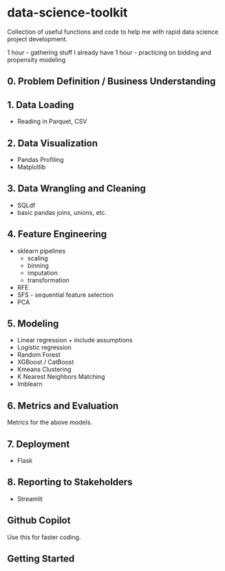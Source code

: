 # data-science-toolkit

Collection of useful functions and code to help me with rapid data science project development.

1 hour - gathering stuff I already have
1 hour - practicing on bidding and propensity modeling

## 0. Problem Definition / Business Understanding

## 1. Data Loading

* Reading in Parquet, CSV

## 2. Data Visualization

* Pandas Profiling
* Matplotlib

## 3. Data Wrangling and Cleaning

* SQLdf
* basic pandas joins, unions, etc.

## 4. Feature Engineering

* sklearn pipelines
    * scaling
    * binning
    * imputation
    * transformation
* RFE
* SFS - sequential feature selection
* PCA

## 5. Modeling

* Linear regression + include assumptions
* Logistic regression
* Random Forest
* XGBoost / CatBoost
* Kmeans Clustering
* K Nearest Neighbors Matching
* Imblearn

## 6. Metrics and Evaluation

Metrics for the above models.

## 7. Deployment

* Flask

## 8. Reporting to Stakeholders

* Streamlit

## Github Copilot

Use this for faster coding.


## Getting Started

